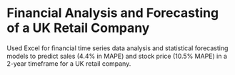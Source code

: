 # Financial Analysis and Forecasting of a UK Retail Company
Used Excel for ﬁnancial time series data analysis and statistical forecasting models to predict sales (4.4% in MAPE) and stock price (10.5% MAPE) in a 2-year timeframe for a UK retail company. 
